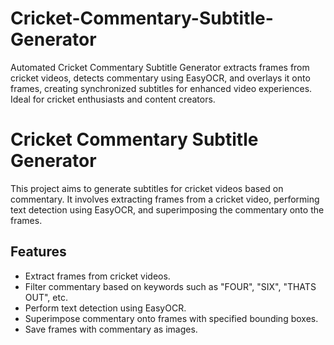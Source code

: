 # Cricket-Commentary-Subtitle-Generator
Automated Cricket Commentary Subtitle Generator extracts frames from cricket videos, detects commentary using EasyOCR, and overlays it onto frames, creating synchronized subtitles for enhanced video experiences. Ideal for cricket enthusiasts and content creators.

# Cricket Commentary Subtitle Generator

This project aims to generate subtitles for cricket videos based on commentary. It involves extracting frames from a cricket video, performing text detection using EasyOCR, and superimposing the commentary onto the frames.

## Features
- Extract frames from cricket videos.
- Filter commentary based on keywords such as "FOUR", "SIX", "THATS OUT", etc.
- Perform text detection using EasyOCR.
- Superimpose commentary onto frames with specified bounding boxes.
- Save frames with commentary as images.



